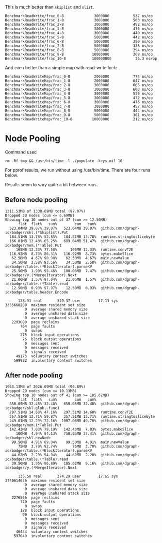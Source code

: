 This is much better than `skiplist` and `slist`.

    BenchmarkReadWrite/frac_0-8         	 3000000	       537 ns/op
    BenchmarkReadWrite/frac_1-8         	 3000000	       503 ns/op
    BenchmarkReadWrite/frac_2-8         	 3000000	       492 ns/op
    BenchmarkReadWrite/frac_3-8         	 3000000	       475 ns/op
    BenchmarkReadWrite/frac_4-8         	 3000000	       440 ns/op
    BenchmarkReadWrite/frac_5-8         	 5000000	       442 ns/op
    BenchmarkReadWrite/frac_6-8         	 5000000	       380 ns/op
    BenchmarkReadWrite/frac_7-8         	 5000000	       338 ns/op
    BenchmarkReadWrite/frac_8-8         	 5000000	       294 ns/op
    BenchmarkReadWrite/frac_9-8         	10000000	       268 ns/op
    BenchmarkReadWrite/frac_10-8        	100000000	        26.3 ns/op

And even better than a simple map with read-write lock:

    BenchmarkReadWriteMap/frac_0-8         	 2000000	       774 ns/op
    BenchmarkReadWriteMap/frac_1-8         	 2000000	       647 ns/op
    BenchmarkReadWriteMap/frac_2-8         	 3000000	       605 ns/op
    BenchmarkReadWriteMap/frac_3-8         	 3000000	       603 ns/op
    BenchmarkReadWriteMap/frac_4-8         	 3000000	       556 ns/op
    BenchmarkReadWriteMap/frac_5-8         	 3000000	       472 ns/op
    BenchmarkReadWriteMap/frac_6-8         	 3000000	       476 ns/op
    BenchmarkReadWriteMap/frac_7-8         	 3000000	       457 ns/op
    BenchmarkReadWriteMap/frac_8-8         	 5000000	       444 ns/op
    BenchmarkReadWriteMap/frac_9-8         	 5000000	       361 ns/op
    BenchmarkReadWriteMap/frac_10-8        	10000000	       212 ns/op

# Node Pooling

Command used

    rm -Rf tmp && /usr/bin/time -l ./populate -keys_mil 10

For pprof results, we run without using /usr/bin/time. There are four runs
below.

Results seem to vary quite a bit between runs.

## Before node pooling

    1311.53MB of 1338.69MB total (97.97%)
    Dropped 30 nodes (cum <= 6.69MB)
    Showing top 10 nodes out of 37 (cum >= 12.50MB)
          flat  flat%   sum%        cum   cum%
      523.04MB 39.07% 39.07%   523.04MB 39.07%  github.com/dgraph-io/badger/skl.(*Skiplist).Put
      184.51MB 13.78% 52.85%   184.51MB 13.78%  runtime.stringtoslicebyte
      166.01MB 12.40% 65.25%   689.04MB 51.47%  github.com/dgraph-io/badger/mem.(*Table).Put
         165MB 12.33% 77.58%      165MB 12.33%  runtime.convT2E
      116.92MB  8.73% 86.31%   116.92MB  8.73%  bytes.makeSlice
       62.50MB  4.67% 90.98%    62.50MB  4.67%  main.newValue
       34.50MB  2.58% 93.56%    34.50MB  2.58%  github.com/dgraph-io/badger/table.(*BlockIterator).parseKV
       25.50MB  1.90% 95.46%   100.06MB  7.47%  github.com/dgraph-io/badger/y.(*MergeIterator).Next
       21.06MB  1.57% 97.04%    21.06MB  1.57%  github.com/dgraph-io/badger/table.(*Table).read
       12.50MB  0.93% 97.97%    12.50MB  0.93%  github.com/dgraph-io/badger/table.header.Encode

          128.31 real       329.37 user        17.11 sys
    3355660288  maximum resident set size
             0  average shared memory size
             0  average unshared data size
             0  average unshared stack size
       2203080  page reclaims
           764  page faults
             0  swaps
           275  block input operations
            76  block output operations
             0  messages sent
             0  messages received
             0  signals received
         49173  voluntary context switches
        599922  involuntary context switches

## After node pooling

    1963.13MB of 2026.09MB total (96.89%)
    Dropped 29 nodes (cum <= 10.13MB)
    Showing top 10 nodes out of 41 (cum >= 185.62MB)
          flat  flat%   sum%        cum   cum%
      658.05MB 32.48% 32.48%   658.05MB 32.48%  github.com/dgraph-io/badger/skl.glob..func1
      297.51MB 14.68% 47.16%   297.51MB 14.68%  runtime.convT2E
      257.51MB 12.71% 59.87%   257.51MB 12.71%  runtime.stringtoslicebyte
      249.01MB 12.29% 72.16%  1007.06MB 49.70%  github.com/dgraph-io/badger/mem.(*Table).Put
      142.43MB  7.03% 79.19%   142.43MB  7.03%  bytes.makeSlice
         100MB  4.94% 84.13%   758.05MB 37.41%  github.com/dgraph-io/badger/skl.newNode
       99.50MB  4.91% 89.04%    99.50MB  4.91%  main.newValue
          75MB  3.70% 92.74%       75MB  3.70%  github.com/dgraph-io/badger/table.(*BlockIterator).parseKV
       44.62MB  2.20% 94.94%    44.62MB  2.20%  github.com/dgraph-io/badger/table.(*Table).read
       39.50MB  1.95% 96.89%   185.62MB  9.16%  github.com/dgraph-io/badger/y.(*MergeIterator).Next

          135.58 real       374.29 user        17.65 sys
    3740614656  maximum resident set size
             0  average shared memory size
             0  average unshared data size
             0  average unshared stack size
       2276566  page reclaims
           770  page faults
             0  swaps
           128  block input operations
            90  block output operations
             0  messages sent
             0  messages received
             0  signals received
         46434  voluntary context switches
        597049  involuntary context switches
